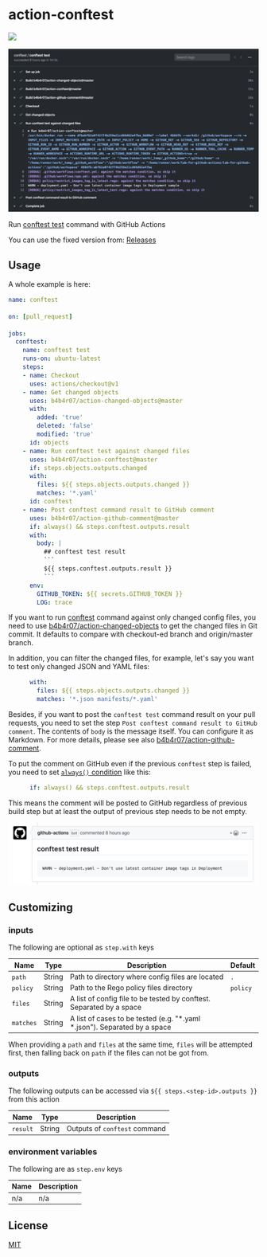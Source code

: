 action-conftest
===============

[![](https://github.com/b4b4r07/action-conftest/workflows/release/badge.svg)](https://github.com/b4b4r07/action-conftest/releases)

![](docs/demo.png)

Run [conftest test](https://github.com/instrumenta/conftest) command with GitHub Actions

You can use the fixed version from: [Releases](https://github.com/b4b4r07/action-conftest/releases/latest)

## Usage

A whole example is here:

```yaml
name: conftest

on: [pull_request]

jobs:
  conftest:
    name: conftest test
    runs-on: ubuntu-latest
    steps:
    - name: Checkout
      uses: actions/checkout@v1
    - name: Get changed objects
      uses: b4b4r07/action-changed-objects@master
      with:
        added: 'true'
        deleted: 'false'
        modified: 'true'
      id: objects
    - name: Run conftest test against changed files
      uses: b4b4r07/action-conftest@master
      if: steps.objects.outputs.changed
      with:
        files: ${{ steps.objects.outputs.changed }}
        matches: '*.yaml'
      id: conftest
    - name: Post conftest command result to GitHub comment
      uses: b4b4r07/action-github-comment@master
      if: always() && steps.conftest.outputs.result
      with:
        body: |
          ## conftest test result
          ```
          ${{ steps.conftest.outputs.result }}
          ```
      env:
        GITHUB_TOKEN: ${{ secrets.GITHUB_TOKEN }}
        LOG: trace
```

If you want to run [conftest](https://github.com/instrumenta/conftest) command against only changed config files, you need to use [b4b4r07/action-changed-objects](https://github.com/b4b4r07/action-changed-objects) to get the changed files in Git commit. It defaults to compare with checkout-ed branch and origin/master branch.

In addition, you can filter the changed files, for example, let's say you want to test only changed JSON and YAML files:

```yaml
      with:
        files: ${{ steps.objects.outputs.changed }}
        matches: '*.json manifests/*.yaml'
```

Besides, if you want to post the `conftest test` command result on your pull requests, you need to set the step `Post conftest command result to GitHub comment`. The contents of `body` is the message itself. You can configure it as Markdown. For more details, please see also [b4b4r07/action-github-comment](https://github.com/b4b4r07/action-github-comment).

To put the comment on GitHub even if the previous `conftest` step is failed, you need to set [`always()` condition](https://help.github.com/en/actions/reference/contexts-and-expression-syntax-for-github-actions#job-status-check-functions) like this:

```yaml
      if: always() && steps.conftest.outputs.result
```

This means the comment will be posted to GitHub regardless of previous build step but at least the output of previous step needs to be not empty.

<img src="docs/comment.png" width="600">

## Customizing

### inputs

The following are optional as `step.with` keys

| Name       | Type   | Description                                                               | Default |
| ---------- | ------ | ------------------------------------------------------------------------- | ------- |
| `path`     | String | Path to directory where config files are located                          | `.`     |
| `policy`   | String | Path to the Rego policy files directory                                   | `policy`|
| `files`    | String | A list of config file to be tested by conftest. Separated by a space      |         |
| `matches`  | String | A list of cases to be tested (e.g. "*.yaml *.json"). Separated by a space |         |

When providing a `path` and `files` at the same time, `files` will be attempted first, then falling back on `path` if the files can not be got from.

### outputs

The following outputs can be accessed via `${{ steps.<step-id>.outputs }}` from this action

| Name     | Type   | Description                   |
| -------- | ------ | ----------------------------- |
| `result` | String | Outputs of `conftest` command |

### environment variables

The following are as `step.env` keys

| Name | Description |
| ---- | ----------- |
| n/a  | n/a         |

## License

[MIT](https://b4b4r07.mit-license.org/)
